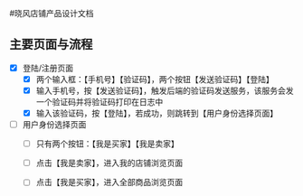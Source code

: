 #晓风店铺产品设计文档

## 主要页面与流程

- [x] 登陆/注册页面
  - [x] 两个输入框：【手机号】【验证码】，两个按钮【发送验证码】【登陆】
  - [x] 输入手机号，按【发送验证码】，触发后端的验证码发送服务，该服务会发一个验证码并将验证码打印在日志中
  - [x] 输入该验证码，按【登陆】，若成功，则跳转到【用户身份选择页面】
- [ ] 用户身份选择页面
  - [ ] 只有两个按钮：【我是买家】【我是卖家】
  - [ ] 点击【我是卖家】，进入我的店铺浏览页面
  - [ ] 点击【我是买家】，进入全部商品浏览页面
  
